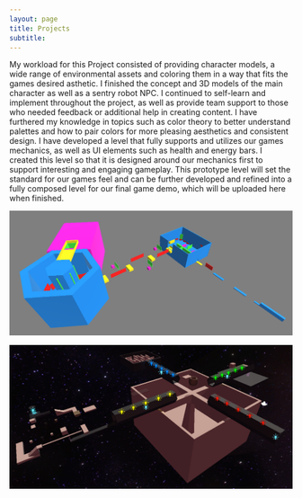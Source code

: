 ```yaml
---
layout: page
title: Projects
subtitle: 
---
```


My workload for this Project consisted of providing character models, a wide range of environmental assets and coloring them in a way that fits the games desired asthetic. I finished the concept and 3D models of the main character as well as a sentry robot NPC. I continued to self-learn and implement throughout the project, as well as provide team support to those who needed feedback or additional help in creating content. I have furthered my knowledge in topics such as color theory to better understand palettes and how to pair colors for more pleasing aesthetics and consistent design. I have developed a level that fully supports and utilizes our games mechanics, as well as UI elements such as health and energy bars. I created this level so that it is designed around our mechanics first to support interesting and engaging gameplay. This prototype level will set the standard for our games feel and can be further developed and refined into a fully composed level for our final game demo, which will be uploaded here when finished.

![One Man Gun Level Overview](assets/img/leveldesign/johnslevel1.PNG)



![ArcHive Level Overview](assets/img/leveldesign/ArcHiveLevelPic1.PNG)

